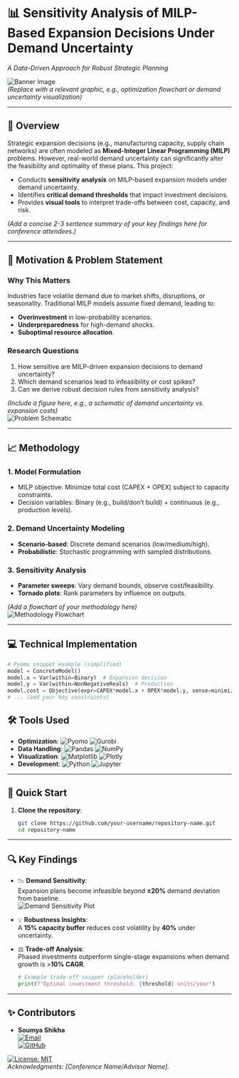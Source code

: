 # 📊 Sensitivity Analysis of MILP-Based Expansion Decisions Under Demand Uncertainty  
*A Data-Driven Approach for Robust Strategic Planning*  

![Banner Image](https://via.placeholder.com/1200x400?text=Sensitivity+Analysis+of+MILP+Expansion+Decisions)  
*(Replace with a relevant graphic, e.g., optimization flowchart or demand uncertainty visualization)*  

---

## 🌟 **Overview**  
Strategic expansion decisions (e.g., manufacturing capacity, supply chain networks) are often modeled as **Mixed-Integer Linear Programming (MILP)** problems. However, real-world demand uncertainty can significantly alter the feasibility and optimality of these plans. This project:  
- Conducts **sensitivity analysis** on MILP-based expansion models under demand uncertainty.  
- Identifies **critical demand thresholds** that impact investment decisions.  
- Provides **visual tools** to interpret trade-offs between cost, capacity, and risk.  

*(Add a concise 2-3 sentence summary of your key findings here for conference attendees.)*  

---

## 🎯 **Motivation & Problem Statement**  
### **Why This Matters**  
Industries face volatile demand due to market shifts, disruptions, or seasonality. Traditional MILP models assume fixed demand, leading to:  
- **Overinvestment** in low-probability scenarios.  
- **Underpreparedness** for high-demand shocks.  
- **Suboptimal resource allocation**.  

### **Research Questions**  
1. How sensitive are MILP-driven expansion decisions to demand uncertainty?  
2. Which demand scenarios lead to infeasibility or cost spikes?  
3. Can we derive robust decision rules from sensitivity analysis?  

*(Include a figure here, e.g., a schematic of demand uncertainty vs. expansion costs)*  
![Problem Schematic](https://via.placeholder.com/600x300?text=Demand+Uncertainty+Impact+on+MILP)  

---

## 📈 **Methodology**  
### **1. Model Formulation**  
- MILP objective: Minimize total cost (CAPEX + OPEX) subject to capacity constraints.  
- Decision variables: Binary (e.g., build/don’t build) + continuous (e.g., production levels).  

### **2. Demand Uncertainty Modeling**  
- **Scenario-based**: Discrete demand scenarios (low/medium/high).  
- **Probabilistic**: Stochastic programming with sampled distributions.  

### **3. Sensitivity Analysis**  
- **Parameter sweeps**: Vary demand bounds, observe cost/feasibility.  
- **Tornado plots**: Rank parameters by influence on outputs.  

*(Add a flowchart of your methodology here)*  
![Methodology Flowchart](https://via.placeholder.com/600x300?text=MILP+Sensitivity+Analysis+Workflow)  

---

## 💻 **Technical Implementation**  
```python
# Pyomo snippet example (simplified)
model = ConcreteModel()
model.x = Var(within=Binary)  # Expansion decision
model.y = Var(within=NonNegativeReals)  # Production
model.cost = Objective(expr=CAPEX*model.x + OPEX*model.y, sense=minimize)
# ... (add your key constraints)
```
## 🛠️ **Tools Used**
- **Optimization**: 
  ![Pyomo](https://img.shields.io/badge/Pyomo-Open%20Source%20Optimization-orange)
  ![Gurobi](https://img.shields.io/badge/Gurobi-Solver%20(Optional)-yellow)
- **Data Handling**: 
  ![Pandas](https://img.shields.io/badge/Pandas-Data%20Analysis-blue)
  ![NumPy](https://img.shields.io/badge/NumPy-Numerical%20Computing-green)
- **Visualization**: 
  ![Matplotlib](https://img.shields.io/badge/Matplotlib-Plotting-red)
  ![Plotly](https://img.shields.io/badge/Plotly-Interactive%20Viz-purple)
- **Development**: 
  ![Python](https://img.shields.io/badge/Python-3.8%2B-blue)
  ![Jupyter](https://img.shields.io/badge/Jupyter-Notebooks-orange)

---

## 🚀 **Quick Start**
1. **Clone the repository**:
   ```bash
   git clone https://github.com/your-username/repository-name.git
   cd repository-name
   ```

---


## 🔍 **Key Findings**
- 📉 **Demand Sensitivity**:  
  Expansion plans become infeasible beyond **±20%** demand deviation from baseline.  
  ![Demand Sensitivity Plot](https://via.placeholder.com/400x200?text=Demand+vs+Cost+Plot)  

- 💡 **Robustness Insights**:  
  A **15% capacity buffer** reduces cost volatility by **40%** under uncertainty.  

- ⚖️ **Trade-off Analysis**:  
  Phased investments outperform single-stage expansions when demand growth is >**10% CAGR**.  
  ```python
  # Example trade-off snippet (placeholder)
  print(f"Optimal investment threshold: {threshold} units/year")


---


## ✨ **Contributors**
- **Soumya Shikha**  
  [![Email](https://img.shields.io/badge/Email-soumya@example.com-blue)](mailto:soumya@example.com)  
  [![GitHub](https://img.shields.io/badge/GitHub-soumyashikha-green)](https://github.com/soumyashikha)  

[![License: MIT](https://img.shields.io/badge/License-MIT-yellow)](LICENSE)  
*Acknowledgments: [Conference Name/Advisor Name].*
